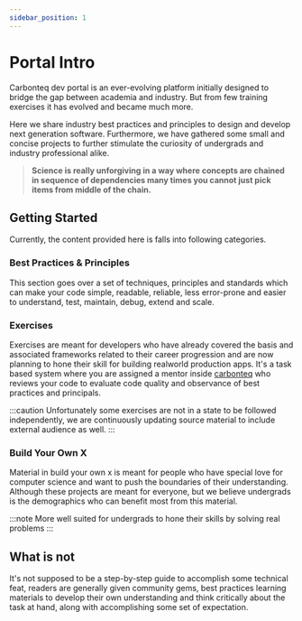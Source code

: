 ```yaml
---
sidebar_position: 1
---
```


# Portal Intro

Carbonteq dev portal is an ever-evolving platform initially designed to bridge the gap between academia and industry. But from few training exercises it has evolved and became much more.

Here we share industry best practices and principles to design and develop next generation software. Furthermore, we have gathered some small and concise projects to further stimulate the curiosity of undergrads and industry professional alike.

> **Science is really unforgiving in a way where concepts are chained in sequence of dependencies many times you cannot just pick items from middle of the chain.**

## Getting Started

Currently, the content provided here is falls into following categories.

### Best Practices & Principles

This section goes over a set of techniques, principles and standards which can make your code simple, readable, reliable, less error-prone and easier to understand, test, maintain, debug, extend and scale.

### Exercises

Exercises are meant for developers who have already covered the basis and associated frameworks related to their career progression and are now planning to hone their skill for building realworld production apps. It's a task based system where you are assigned a mentor inside [carbonteq](https://carbonteq.com/) who reviews your code to evaluate code quality and observance of best practices and principals.

:::caution
Unfortunately some exercises are not in a state to be followed independently, we are continuously updating source material to include external audience as well.
:::

### Build Your Own X

Material in build your own x is meant for people who have special love for computer science and want to push the boundaries of their understanding. Although these projects are meant for everyone, but we believe undergrads is the demographics who can benefit most from this material.

:::note
More well suited for undergrads to hone their skills by solving real problems
:::

## What is not

It's not supposed to be a step-by-step guide to accomplish some technical feat, readers are generally given community gems, best practices learning materials to develop their own understanding and think critically about the task at hand, along with accomplishing some set of expectation.
